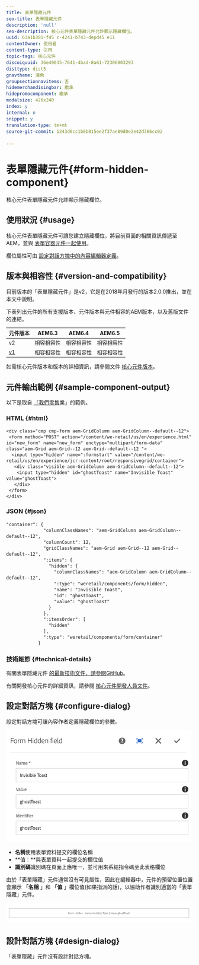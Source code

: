 ```yaml
---
title: 表單隱藏元件
seo-title: 表單隱藏元件
description: 'null'
seo-description: 核心元件表單隱藏元件允許顯示隱藏欄位。
uuid: 63a1b381-f45 c-4241-b743-depd45 e11
contentOwner: 使用者
content-type: 引用
topic-tags: 核心元件
discoiquuid: 36e49035-7641-4bad-8a61-72306003293
disttype: dist5
gnavtheme: 淺色
groupsectionnavitems: 否
hidemerchandisingbar: 繼承
hidepromocomponent: 繼承
modalsize: 426x240
index: y
internal: n
snippet: y
translation-type: tm+mt
source-git-commit: 1243d6cc1b0b015ee2f37ae89d0e2e42d366cc02

---
```



# 表單隱藏元件{#form-hidden-component}

核心元件表單隱藏元件允許顯示隱藏欄位。

## 使用狀況 {#usage}

核心元件表單隱藏元件可讓您建立隱藏欄位，將目前頁面的相關資訊傳遞至AEM，並與 [表單容器元件一起使用](form-container.md)。

欄位屬性可由 [設定對話方塊中的內容編輯器定義](form-hidden.md)。

## 版本與相容性 {#version-and-compatibility}

目前版本的「表單隱藏元件」是v2，它是在2018年月發行的版本2.0.0推出，並在本文中說明。

下表列出元件的所有支援版本、元件版本與元件相容的AEM版本，以及舊版文件的連結。

| 元件版本 | AEM6.3 | AEM6.4 | AEM6.5 |
|--- |--- |--- |--- |
| v2 | 相容相容性 | 相容相容性 | 相容相容性 |
| [v1](form-hidden-v1.md) | 相容相容性 | 相容相容性 | 相容相容性 |

如需核心元件版本和版本的詳細資訊，請參閱文件 [核心元件版本](versions.md)。

## 元件輸出範例 {#sample-component-output}

以下是取自 [「我們零售](https://helpx.adobe.com/experience-manager/6-5/sites/developing/using/we-retail.html)業」的範例。

### HTML {#html}

```
<div class="cmp cmp-form aem-GridColumn aem-GridColumn--default--12">
 <form method="POST" action="/content/we-retail/us/en/experience.html" id="new_form" name="new_form" enctype="multipart/form-data" class="aem-Grid aem-Grid--12 aem-Grid--default--12 ">
  <input type="hidden" name=":formstart" value="/content/we-retail/us/en/experience/jcr:content/root/responsivegrid/container">
   <div class="visible aem-GridColumn aem-GridColumn--default--12">
    <input type="hidden" id="ghostToast" name="Invisible Toast" value="ghostToast">
   </div>
 </form>
</div>
```

### JSON {#json}

```
"container": {
              "columnClassNames": "aem-GridColumn aem-GridColumn--default--12",
              "columnCount": 12,
              "gridClassNames": "aem-Grid aem-Grid--12 aem-Grid--default--12",
              ":items": {
                "hidden": {
                  "columnClassNames": "aem-GridColumn aem-GridColumn--default--12",
                  ":type": "weretail/components/form/hidden",
                  "name": "Invisible Toast",
                  "id": "ghostToast",
                  "value": "ghostToast"
                }
              },
              ":itemsOrder": [
                "hidden"
              ],
              ":type": "weretail/components/form/container"
            }
```

### 技術細節 {#technical-details}

有關表單隱藏元件 [的最新技術文件，請參閱GitHub](https://github.com/adobe/aem-core-wcm-components/blob/master/content/src/content/jcr_root/apps/core/wcm/components/form/hidden/v2/hidden)。

有關開發核心元件的詳細資訊，請參閱 [核心元件開發人員文件](developing.md)。

## 設定對話方塊 {#configure-dialog}

設定對話方塊可讓內容作者定義隱藏欄位的參數。

![](assets/chlimage_1-26.png)

* **名稱**使用表單資料提交的欄位名稱
* **值：**與表單資料一起提交的欄位值
* **識別碼**識別碼在頁面上應唯一，並可用來系結指令碼至此表格欄位

由於「表單隱藏」元件通常沒有可見屬性，因此在編輯器中，元件的預留位置位置會顯示 **「名稱** 」和 **「值** 」欄位值(如果指派的話)，以協助作者識別適當的「表單隱藏」元件。

![](assets/screenshot_2018-10-19at094927.png)

## 設計對話方塊 {#design-dialog}

「表單隱藏」元件沒有設計對話方塊。